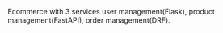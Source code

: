 Ecommerce with 3 services user management(Flask), product management(FastAPI), order management(DRF).